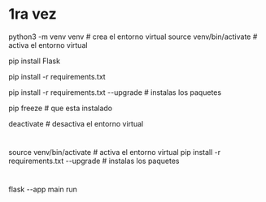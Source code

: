 # 1ra vez

python3 -m venv venv # crea el entorno virtual
source venv/bin/activate # activa el entorno virtual

pip install Flask

pip install -r requirements.txt

pip install -r requirements.txt --upgrade # instalas los paquetes

pip freeze # que esta instalado

deactivate # desactiva el entorno virtual

# 

source venv/bin/activate # activa el entorno virtual
pip install -r requirements.txt --upgrade # instalas los paquetes

#

flask --app main run